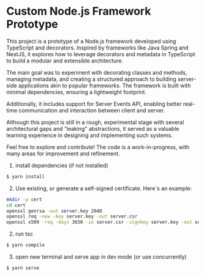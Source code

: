 # Custom Node.js Framework Prototype


This project is a prototype of a Node.js framework developed using TypeScript and decorators.
Inspired by frameworks like Java Spring and NestJS, it explores how to leverage decorators and metadata in TypeScript
to build a modular and extensible architecture.

The main goal was to experiment with decorating classes and methods, managing metadata,
and creating a structured approach to building server-side applications akin to popular frameworks.
The framework is built with minimal dependencies, ensuring a lightweight footprint.

Additionally, it includes support for Server Events API, enabling better real-time communication and interaction
between client and server.

Although this project is still in a rough, experimental stage with several architectural gaps and "leaking" abstractions,
it served as a valuable learning experience in designing and implementing such systems.

Feel free to explore and contribute! The code is a work-in-progress, with many areas for improvement and refinement.


1. install dependencies (if not installed)
``` bash
$ yarn install 
```

2. Use existing, or generate a self-signed certificate. Here`s an example:

``` bash
mkdir -p cert
cd cert
openssl genrsa -out server.key 2048
openssl req -new -key server.key -out server.csr
openssl x509 -req -days 3650 -in server.csr -signkey server.key -out server.crt

```

2. run tsc
``` bash
$ yarn compile 
```

3. open new terminal and serve app in dev mode (or use concurrently)
``` bash
$ yarn serve 
```
